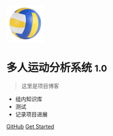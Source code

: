 <!-- _coverpage.md -->

![logo](logo.png) 

# 多人运动分析系统 <small>1.0</small>

> 这里是项目博客

- 组内知识库 
- 测试
- 记录项目进展

[GitHub](https://github.com/Wentao677/Use-MultiSports)
[Get Started](README.md)